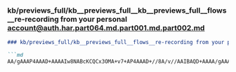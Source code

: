 ### kb/previews_full/kb__previews_full__kb__previews_full__flows__re-recording from your personal account@auth.har.part064.md.part001.md.part002.md

```md
### kb/previews_full/kb__previews_full__flows__re-recording from your personal account@auth.har.part064.md.part001.md (part 002)

```md
AA/gAAAP4AAAD+AAAAIw8NABcKCQCx3OMA+v7+AP4AAAD+//8A/v//AAIBAQD+AAAA/gAAAAMBAQD9//8A/v8AAP0A/wD+/wAA/gD/AP7/
```

```

```
